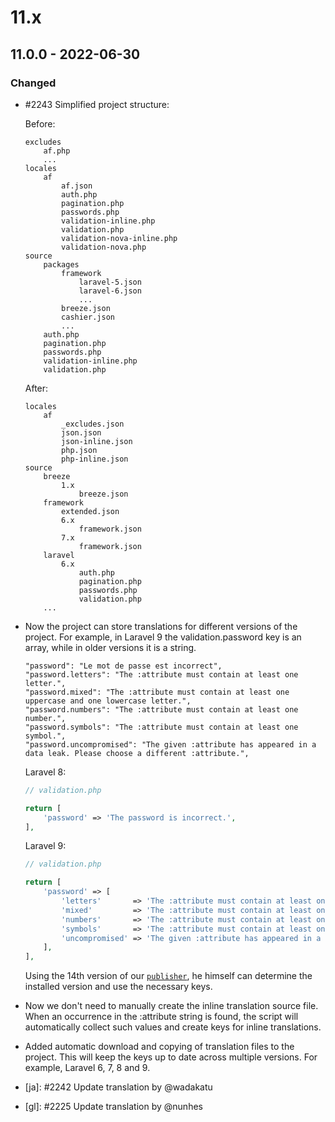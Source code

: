 # 11.x

## 11.0.0 - 2022-06-30

### Changed

* #2243 Simplified project structure:

    Before:

    ```
    excludes
        af.php
        ...
    locales
        af
            af.json
            auth.php
            pagination.php
            passwords.php
            validation-inline.php
            validation.php
            validation-nova-inline.php
            validation-nova.php
    source
        packages
            framework
                laravel-5.json
                laravel-6.json
                ...
            breeze.json
            cashier.json
            ...
        auth.php
        pagination.php
        passwords.php
        validation-inline.php
        validation.php
    ```

    After:

    ```
    locales
        af
            _excludes.json
            json.json
            json-inline.json
            php.json
            php-inline.json
    source
        breeze
            1.x
                breeze.json
        framework
            extended.json
            6.x
                framework.json
            7.x
                framework.json
        laravel
            6.x
                auth.php
                pagination.php
                passwords.php
                validation.php
        ...
    ```

* Now the project can store translations for different versions of the project. For example, in Laravel 9 the validation.password key is an array, while in older versions it is a string.

    ```
    "password": "Le mot de passe est incorrect",
    "password.letters": "The :attribute must contain at least one letter.",
    "password.mixed": "The :attribute must contain at least one uppercase and one lowercase letter.",
    "password.numbers": "The :attribute must contain at least one number.",
    "password.symbols": "The :attribute must contain at least one symbol.",
    "password.uncompromised": "The given :attribute has appeared in a data leak. Please choose a different :attribute.",
    ```

    Laravel 8:

    ```php
    // validation.php

    return [
        'password' => 'The password is incorrect.',
    ],
    ```

    Laravel 9:

    ```php
    // validation.php

    return [
        'password' => [
            'letters'       => 'The :attribute must contain at least one letter.',
            'mixed'         => 'The :attribute must contain at least one uppercase and one lowercase letter.',
            'numbers'       => 'The :attribute must contain at least one number.',
            'symbols'       => 'The :attribute must contain at least one symbol.',
            'uncompromised' => 'The given :attribute has appeared in a data leak. Please choose a different :attribute.',
        ],
    ],
    ```


    Using the 14th version of our [`publisher`](https://publisher.laravel-lang.com/installation/), he himself can determine the installed version and use the necessary keys.

* Now we don't need to manually create the inline translation source file. When an occurrence in the :attribute string is found, the script will automatically collect such values and create keys for inline translations.

* Added automatic download and copying of translation files to the project. This will keep the keys up to date across multiple versions. For example, Laravel 6, 7, 8 and 9.

* [ja]: #2242 Update translation by @wadakatu
* [gl]: #2225 Update translation by @nunhes
